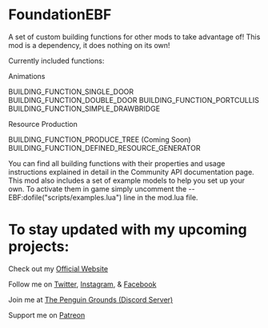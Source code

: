 # FoundationEBF

A set of custom building functions for other mods to take advantage of! This mod is a dependency, it does nothing on its own!

Currently included functions:

Animations

BUILDING_FUNCTION_SINGLE_DOOR
BUILDING_FUNCTION_DOUBLE_DOOR
BUILDING_FUNCTION_PORTCULLIS
BUILDING_FUNCTION_SIMPLE_DRAWBRIDGE

Resource Production

BUILDING_FUNCTION_PRODUCE_TREE (Coming Soon)
BUILDING_FUNCTION_DEFINED_RESOURCE_GENERATOR

You can find all building functions with their properties and usage instructions explained in detail in the Community API documentation page. This mod also includes a set of example models to help you set up your own. To activate them in game simply uncomment the --EBF:dofile("scripts/examples.lua") line in the mod.lua file.

# To stay updated with my upcoming projects:

Check out my [Official Website](https://minotorious.github.io/)

Follow me on [Twitter](https://twitter.com/theOneTrueMino), [Instagram](https://www.instagram.com/minotorious), & [Facebook](https://www.facebook.com/Minotorious.Official)

Join me at [The Penguin Grounds (Discord Server)](https://discord.com/invite/AMMcH5a)

Support me on [Patreon](https://www.patreon.com/minotorious)